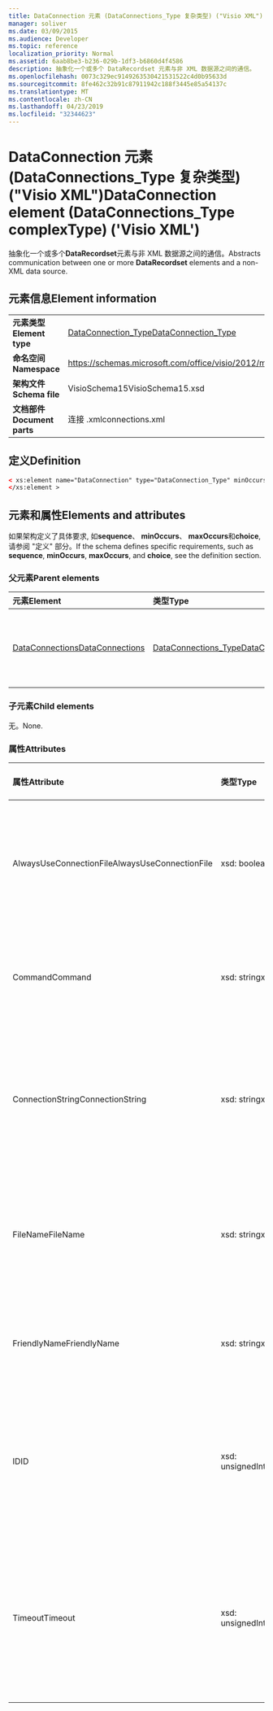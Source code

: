 ```yaml
---
title: DataConnection 元素 (DataConnections_Type 复杂类型) ("Visio XML")
manager: soliver
ms.date: 03/09/2015
ms.audience: Developer
ms.topic: reference
localization_priority: Normal
ms.assetid: 6aab8be3-b236-029b-1df3-b6860d4f4586
description: 抽象化一个或多个 DataRecordset 元素与非 XML 数据源之间的通信。
ms.openlocfilehash: 0073c329ec9149263530421531522c4d0b95633d
ms.sourcegitcommit: 8fe462c32b91c87911942c188f3445e85a54137c
ms.translationtype: MT
ms.contentlocale: zh-CN
ms.lasthandoff: 04/23/2019
ms.locfileid: "32344623"
---
```

# <a name="dataconnection-element-dataconnectionstype-complextype-visio-xml"></a><span data-ttu-id="e3305-103">DataConnection 元素 (DataConnections_Type 复杂类型) ("Visio XML")</span><span class="sxs-lookup"><span data-stu-id="e3305-103">DataConnection element (DataConnections_Type complexType) ('Visio XML')</span></span>

<span data-ttu-id="e3305-104">抽象化一个或多个**DataRecordset**元素与非 XML 数据源之间的通信。</span><span class="sxs-lookup"><span data-stu-id="e3305-104">Abstracts communication between one or more **DataRecordset** elements and a non-XML data source.</span></span> 
  
## <a name="element-information"></a><span data-ttu-id="e3305-105">元素信息</span><span class="sxs-lookup"><span data-stu-id="e3305-105">Element information</span></span>

|||
|:-----|:-----|
|<span data-ttu-id="e3305-106">**元素类型**</span><span class="sxs-lookup"><span data-stu-id="e3305-106">**Element type**</span></span> <br/> |[<span data-ttu-id="e3305-107">DataConnection_Type</span><span class="sxs-lookup"><span data-stu-id="e3305-107">DataConnection_Type</span></span>](dataconnection_type-complextypevisio-xml.md) <br/> |
|<span data-ttu-id="e3305-108">**命名空间**</span><span class="sxs-lookup"><span data-stu-id="e3305-108">**Namespace**</span></span> <br/> |https://schemas.microsoft.com/office/visio/2012/main  <br/> |
|<span data-ttu-id="e3305-109">**架构文件**</span><span class="sxs-lookup"><span data-stu-id="e3305-109">**Schema file**</span></span> <br/> |<span data-ttu-id="e3305-110">VisioSchema15</span><span class="sxs-lookup"><span data-stu-id="e3305-110">VisioSchema15.xsd</span></span>  <br/> |
|<span data-ttu-id="e3305-111">**文档部件**</span><span class="sxs-lookup"><span data-stu-id="e3305-111">**Document parts**</span></span> <br/> |<span data-ttu-id="e3305-112">连接 .xml</span><span class="sxs-lookup"><span data-stu-id="e3305-112">connections.xml</span></span>  <br/> |
   
## <a name="definition"></a><span data-ttu-id="e3305-113">定义</span><span class="sxs-lookup"><span data-stu-id="e3305-113">Definition</span></span>

```XML
< xs:element name="DataConnection" type="DataConnection_Type" minOccurs="1" maxOccurs="unbounded" >
</xs:element >
```

## <a name="elements-and-attributes"></a><span data-ttu-id="e3305-114">元素和属性</span><span class="sxs-lookup"><span data-stu-id="e3305-114">Elements and attributes</span></span>

<span data-ttu-id="e3305-115">如果架构定义了具体要求, 如**sequence**、 **minOccurs**、 **maxOccurs**和**choice**, 请参阅 "定义" 部分。</span><span class="sxs-lookup"><span data-stu-id="e3305-115">If the schema defines specific requirements, such as **sequence**, **minOccurs**, **maxOccurs**, and **choice**, see the definition section.</span></span> 
  
### <a name="parent-elements"></a><span data-ttu-id="e3305-116">父元素</span><span class="sxs-lookup"><span data-stu-id="e3305-116">Parent elements</span></span>

|<span data-ttu-id="e3305-117">**元素**</span><span class="sxs-lookup"><span data-stu-id="e3305-117">**Element**</span></span>|<span data-ttu-id="e3305-118">**类型**</span><span class="sxs-lookup"><span data-stu-id="e3305-118">**Type**</span></span>|<span data-ttu-id="e3305-119">**说明**</span><span class="sxs-lookup"><span data-stu-id="e3305-119">**Description**</span></span>|
|:-----|:-----|:-----|
|[<span data-ttu-id="e3305-120">DataConnections</span><span class="sxs-lookup"><span data-stu-id="e3305-120">DataConnections</span></span>](dataconnections-elementvisio-xml.md) <br/> |[<span data-ttu-id="e3305-121">DataConnections_Type</span><span class="sxs-lookup"><span data-stu-id="e3305-121">DataConnections_Type</span></span>](dataconnections_type-complextypevisio-xml.md) <br/> |<span data-ttu-id="e3305-122">包含文档的**DataConnection**元素。</span><span class="sxs-lookup"><span data-stu-id="e3305-122">Contains the **DataConnection** elements for the document.</span></span>  <br/> |
   
### <a name="child-elements"></a><span data-ttu-id="e3305-123">子元素</span><span class="sxs-lookup"><span data-stu-id="e3305-123">Child elements</span></span>

<span data-ttu-id="e3305-124">无。</span><span class="sxs-lookup"><span data-stu-id="e3305-124">None.</span></span>
  
### <a name="attributes"></a><span data-ttu-id="e3305-125">属性</span><span class="sxs-lookup"><span data-stu-id="e3305-125">Attributes</span></span>

|<span data-ttu-id="e3305-126">**属性**</span><span class="sxs-lookup"><span data-stu-id="e3305-126">**Attribute**</span></span>|<span data-ttu-id="e3305-127">**类型**</span><span class="sxs-lookup"><span data-stu-id="e3305-127">**Type**</span></span>|<span data-ttu-id="e3305-128">**必需**</span><span class="sxs-lookup"><span data-stu-id="e3305-128">**Required**</span></span>|<span data-ttu-id="e3305-129">**描述**</span><span class="sxs-lookup"><span data-stu-id="e3305-129">**Description**</span></span>|<span data-ttu-id="e3305-130">**可能的值**</span><span class="sxs-lookup"><span data-stu-id="e3305-130">**Possible values**</span></span>|
|:-----|:-----|:-----|:-----|:-----|
|<span data-ttu-id="e3305-131">AlwaysUseConnectionFile</span><span class="sxs-lookup"><span data-stu-id="e3305-131">AlwaysUseConnectionFile</span></span>  <br/> |<span data-ttu-id="e3305-132">xsd: boolean</span><span class="sxs-lookup"><span data-stu-id="e3305-132">xsd:boolean</span></span>  <br/> |<span data-ttu-id="e3305-133">可选</span><span class="sxs-lookup"><span data-stu-id="e3305-133">optional</span></span>  <br/> |<span data-ttu-id="e3305-134">默认值为 false。</span><span class="sxs-lookup"><span data-stu-id="e3305-134">The default value is false.</span></span> <span data-ttu-id="e3305-135">有关详细信息，请参阅"说明"。</span><span class="sxs-lookup"><span data-stu-id="e3305-135">See Remarks for more information.</span></span>  <br/> |<span data-ttu-id="e3305-136">xsd: boolean 类型的值。</span><span class="sxs-lookup"><span data-stu-id="e3305-136">Values of the xsd:boolean type.</span></span>  <br/> |
|<span data-ttu-id="e3305-137">Command</span><span class="sxs-lookup"><span data-stu-id="e3305-137">Command</span></span>  <br/> |<span data-ttu-id="e3305-138">xsd: string</span><span class="sxs-lookup"><span data-stu-id="e3305-138">xsd:string</span></span>  <br/> |<span data-ttu-id="e3305-139">可选</span><span class="sxs-lookup"><span data-stu-id="e3305-139">optional</span></span>  <br/> |<span data-ttu-id="e3305-140">用于查询数据源的命令字符串。</span><span class="sxs-lookup"><span data-stu-id="e3305-140">The command string used to query the data source.</span></span>  <br/> |<span data-ttu-id="e3305-141">xsd: string 类型的值。</span><span class="sxs-lookup"><span data-stu-id="e3305-141">Values of the xsd:string type.</span></span>  <br/> |
|<span data-ttu-id="e3305-142">ConnectionString</span><span class="sxs-lookup"><span data-stu-id="e3305-142">ConnectionString</span></span>  <br/> |<span data-ttu-id="e3305-143">xsd: string</span><span class="sxs-lookup"><span data-stu-id="e3305-143">xsd:string</span></span>  <br/> |<span data-ttu-id="e3305-144">可选</span><span class="sxs-lookup"><span data-stu-id="e3305-144">optional</span></span>  <br/> |<span data-ttu-id="e3305-145">定义连接到数据源所需参数的连接字符串。</span><span class="sxs-lookup"><span data-stu-id="e3305-145">The connection string that defines the parameters necessary to connect to a data source.</span></span>  <br/> |<span data-ttu-id="e3305-146">xsd: string 类型的值。</span><span class="sxs-lookup"><span data-stu-id="e3305-146">Values of the xsd:string type.</span></span>  <br/> |
|<span data-ttu-id="e3305-147">FileName</span><span class="sxs-lookup"><span data-stu-id="e3305-147">FileName</span></span>  <br/> |<span data-ttu-id="e3305-148">xsd: string</span><span class="sxs-lookup"><span data-stu-id="e3305-148">xsd:string</span></span>  <br/> |<span data-ttu-id="e3305-149">必需</span><span class="sxs-lookup"><span data-stu-id="e3305-149">required</span></span>  <br/> |<span data-ttu-id="e3305-150">连接文件的名称。</span><span class="sxs-lookup"><span data-stu-id="e3305-150">The name of the connection file.</span></span> <span data-ttu-id="e3305-151">有关详细信息，请参阅"说明"。</span><span class="sxs-lookup"><span data-stu-id="e3305-151">See Remarks for more information.</span></span>  <br/> |<span data-ttu-id="e3305-152">xsd: string 类型的值。</span><span class="sxs-lookup"><span data-stu-id="e3305-152">Values of the xsd:string type.</span></span>  <br/> |
|<span data-ttu-id="e3305-153">FriendlyName</span><span class="sxs-lookup"><span data-stu-id="e3305-153">FriendlyName</span></span>  <br/> |<span data-ttu-id="e3305-154">xsd: string</span><span class="sxs-lookup"><span data-stu-id="e3305-154">xsd:string</span></span>  <br/> |<span data-ttu-id="e3305-155">可选</span><span class="sxs-lookup"><span data-stu-id="e3305-155">optional</span></span>  <br/> |<span data-ttu-id="e3305-156">用户为数据连接提供的名称。</span><span class="sxs-lookup"><span data-stu-id="e3305-156">A user provided name for the data connection.</span></span>  <br/> |<span data-ttu-id="e3305-157">xsd: string 类型的值。</span><span class="sxs-lookup"><span data-stu-id="e3305-157">Values of the xsd:string type.</span></span>  <br/> |
|<span data-ttu-id="e3305-158">ID</span><span class="sxs-lookup"><span data-stu-id="e3305-158">ID</span></span>  <br/> |<span data-ttu-id="e3305-159">xsd: unsignedInt</span><span class="sxs-lookup"><span data-stu-id="e3305-159">xsd:unsignedInt</span></span>  <br/> |<span data-ttu-id="e3305-160">必需</span><span class="sxs-lookup"><span data-stu-id="e3305-160">required</span></span>  <br/> |<span data-ttu-id="e3305-161">由 Visio 为指定的连接分配的 ID, 在文档中是唯一的。</span><span class="sxs-lookup"><span data-stu-id="e3305-161">The ID assigned by Visio for a given connection, unique within the document.</span></span>  <br/> |<span data-ttu-id="e3305-162">xsd: unsignedInt 类型的值。</span><span class="sxs-lookup"><span data-stu-id="e3305-162">Values of the xsd:unsignedInt type.</span></span>  <br/> |
|<span data-ttu-id="e3305-163">Timeout</span><span class="sxs-lookup"><span data-stu-id="e3305-163">Timeout</span></span>  <br/> |<span data-ttu-id="e3305-164">xsd: unsignedInt</span><span class="sxs-lookup"><span data-stu-id="e3305-164">xsd:unsignedInt</span></span>  <br/> |<span data-ttu-id="e3305-165">可选</span><span class="sxs-lookup"><span data-stu-id="e3305-165">optional</span></span>  <br/> |<span data-ttu-id="e3305-166">尝试在终止尝试之前建立连接时的等待时间 (以分钟为单位)。</span><span class="sxs-lookup"><span data-stu-id="e3305-166">The wait time in minutes while trying to establish a connection before terminating the attempt.</span></span>  <br/> |<span data-ttu-id="e3305-167">xsd: unsignedInt 类型的值。</span><span class="sxs-lookup"><span data-stu-id="e3305-167">Values of the xsd:unsignedInt type.</span></span>  <br/> |
   

